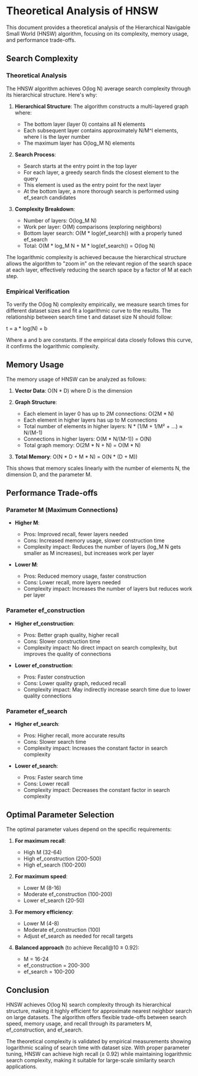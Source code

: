 # Theoretical Analysis of HNSW

This document provides a theoretical analysis of the Hierarchical Navigable Small World (HNSW) algorithm, focusing on its complexity, memory usage, and performance trade-offs.

## Search Complexity

### Theoretical Analysis

The HNSW algorithm achieves O(log N) average search complexity through its hierarchical structure. Here's why:

1. **Hierarchical Structure**: The algorithm constructs a multi-layered graph where:
   - The bottom layer (layer 0) contains all N elements
   - Each subsequent layer contains approximately N/M^l elements, where l is the layer number
   - The maximum layer has O(log_M N) elements

2. **Search Process**:
   - Search starts at the entry point in the top layer
   - For each layer, a greedy search finds the closest element to the query
   - This element is used as the entry point for the next layer
   - At the bottom layer, a more thorough search is performed using ef_search candidates

3. **Complexity Breakdown**:
   - Number of layers: O(log_M N)
   - Work per layer: O(M) comparisons (exploring neighbors)
   - Bottom layer search: O(M * log(ef_search)) with a properly tuned ef_search
   - Total: O(M * log_M N + M * log(ef_search)) = O(log N)

The logarithmic complexity is achieved because the hierarchical structure allows the algorithm to "zoom in" on the relevant region of the search space at each layer, effectively reducing the search space by a factor of M at each step.

### Empirical Verification

To verify the O(log N) complexity empirically, we measure search times for different dataset sizes and fit a logarithmic curve to the results. The relationship between search time t and dataset size N should follow:

t = a * log(N) + b

Where a and b are constants. If the empirical data closely follows this curve, it confirms the logarithmic complexity.

## Memory Usage

The memory usage of HNSW can be analyzed as follows:

1. **Vector Data**: O(N * D) where D is the dimension
2. **Graph Structure**:
   - Each element in layer 0 has up to 2M connections: O(2M * N)
   - Each element in higher layers has up to M connections
   - Total number of elements in higher layers: N * (1/M + 1/M² + ...) ≈ N/(M-1)
   - Connections in higher layers: O(M * N/(M-1)) = O(N)
   - Total graph memory: O(2M * N + N) = O(M * N)

3. **Total Memory**: O(N * D + M * N) = O(N * (D + M))

This shows that memory scales linearly with the number of elements N, the dimension D, and the parameter M.

## Performance Trade-offs

### Parameter M (Maximum Connections)

- **Higher M**:
  - Pros: Improved recall, fewer layers needed
  - Cons: Increased memory usage, slower construction time
  - Complexity impact: Reduces the number of layers (log_M N gets smaller as M increases), but increases work per layer

- **Lower M**:
  - Pros: Reduced memory usage, faster construction
  - Cons: Lower recall, more layers needed
  - Complexity impact: Increases the number of layers but reduces work per layer

### Parameter ef_construction

- **Higher ef_construction**:
  - Pros: Better graph quality, higher recall
  - Cons: Slower construction time
  - Complexity impact: No direct impact on search complexity, but improves the quality of connections

- **Lower ef_construction**:
  - Pros: Faster construction
  - Cons: Lower quality graph, reduced recall
  - Complexity impact: May indirectly increase search time due to lower quality connections

### Parameter ef_search

- **Higher ef_search**:
  - Pros: Higher recall, more accurate results
  - Cons: Slower search time
  - Complexity impact: Increases the constant factor in search complexity

- **Lower ef_search**:
  - Pros: Faster search time
  - Cons: Lower recall
  - Complexity impact: Decreases the constant factor in search complexity

## Optimal Parameter Selection

The optimal parameter values depend on the specific requirements:

1. **For maximum recall**:
   - High M (32-64)
   - High ef_construction (200-500)
   - High ef_search (100-200)

2. **For maximum speed**:
   - Lower M (8-16)
   - Moderate ef_construction (100-200)
   - Lower ef_search (20-50)

3. **For memory efficiency**:
   - Lower M (4-8)
   - Moderate ef_construction (100)
   - Adjust ef_search as needed for recall targets

4. **Balanced approach** (to achieve Recall@10 ≥ 0.92):
   - M = 16-24
   - ef_construction = 200-300
   - ef_search = 100-200

## Conclusion

HNSW achieves O(log N) search complexity through its hierarchical structure, making it highly efficient for approximate nearest neighbor search on large datasets. The algorithm offers flexible trade-offs between search speed, memory usage, and recall through its parameters M, ef_construction, and ef_search.

The theoretical complexity is validated by empirical measurements showing logarithmic scaling of search time with dataset size. With proper parameter tuning, HNSW can achieve high recall (≥ 0.92) while maintaining logarithmic search complexity, making it suitable for large-scale similarity search applications. 